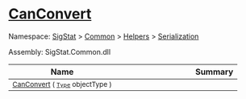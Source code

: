 # [CanConvert](./DistanceFunctionJsonConverter-100664042.md)

Namespace: [SigStat]() > [Common](./../../../README.md) > [Helpers](./../../README.md) > [Serialization](./../README.md)

Assembly: SigStat.Common.dll

| Name | Summary  |
| ------| -----------:|
| <sub>[CanConvert](./DistanceFunctionJsonConverter-100664042.md) ( [`Type`](https://docs.microsoft.com/en-us/dotnet/api/System.Type) objectType )</sub> | <img width=225/><sub></sub>
